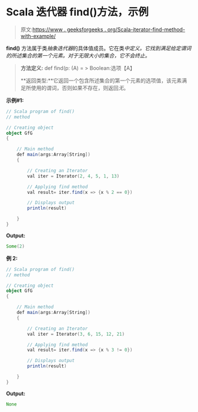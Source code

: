 # Scala 迭代器 find()方法，示例

> 原文:[https://www . geeksforgeeks . org/Scala-iterator-find-method-with-example/](https://www.geeksforgeeks.org/scala-iterator-find-method-with-example/)

**find()** 方法属于类*抽象迭代器*的具体值成员。它在类*中定义。它找到满足给定谓词的所述集合的第一个元素。对于无限大小的集合，它不会终止。*

> **方法定义:** def find(p: (A) = > Boolean:选项【A】
> 
> **返回类型:**它返回一个包含所述集合的第一个元素的选项值，该元素满足所使用的谓词，否则如果不存在，则返回*无*。

**示例#1:**

```scala
// Scala program of find()
// method

// Creating object
object GfG
{ 

    // Main method
    def main(args:Array[String])
    {

        // Creating an Iterator 
        val iter = Iterator(2, 4, 5, 1, 13)

        // Applying find method
        val result= iter.find(x => {x % 2 == 0})

        // Displays output
        println(result)

    }
}
```

**Output:**

```scala
Some(2)

```

**例 2:**

```scala
// Scala program of find()
// method

// Creating object
object GfG
{ 

    // Main method
    def main(args:Array[String])
    {

        // Creating an Iterator 
        val iter = Iterator(3, 6, 15, 12, 21)

        // Applying find method
        val result= iter.find(x => {x % 3 != 0})

        // Displays output
        println(result)

    }
}
```

**Output:**

```scala
None

```